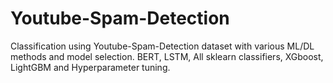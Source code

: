 # Youtube-Spam-Detection

Classification using Youtube-Spam-Detection dataset with various ML/DL methods and model selection.
BERT, LSTM, All sklearn classifiers, XGboost, LightGBM and Hyperparameter tuning.
